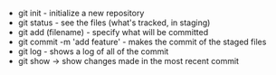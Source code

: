 * git init - initialize a new repository
* git status - see the files (what's tracked, in staging)
* git add (filename) - specify what will be committed
* git commit -m 'add feature' - makes the commit of the staged files
* git log - shows a log of all of the commit 
* git show -> show changes made in the most recent commit


